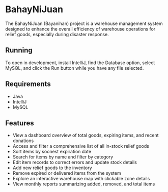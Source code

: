 # BahayNiJuan

The BahayNiJuan (Bayanihan) project is a warehouse management system designed to enhance the overall efficiency of warehouse operations for relief goods, especially during disaster response.

## Running

To open in development, install IntelliJ, find the Database option, select MySQL, and click the Run button while you have any file selected.

## Requirements
- Java
- IntelliJ
- MySQL

## Features
- View a dashboard overview of total goods, expiring items, and recent donations
- Access and filter a comprehensive list of all in-stock relief goods
- Sort items by soonest expiration date
- Search for items by name and filter by category
- Edit item records to correct errors and update stock details
- Add new relief goods to the inventory
- Remove expired or delivered items from the system
- Explore an interactive warehouse map with clickable zone details
- View monthly reports summarizing added, removed, and total items
